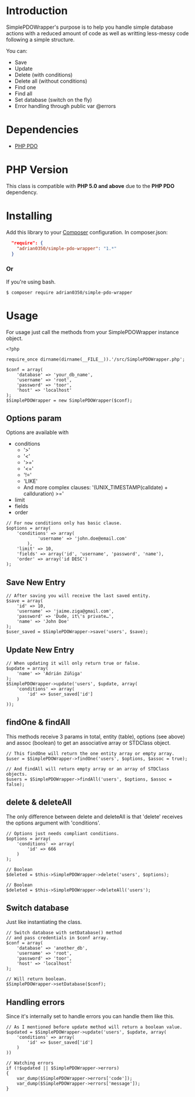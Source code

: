 # Introduction

SimplePDOWrapper's purpose is to help you handle simple database actions with a reduced
amount of code as well as writting less-messy code following a simple structure.

You can:
 * Save
 * Update
 * Delete (with conditions)
 * Delete all (without conditions)
 * Find one
 * Find all
 * Set database (switch on the fly)
 * Error handling through public var @errors

# Dependencies

 * [PHP PDO](http://php.net/manual/en/book.pdo.php)

# PHP Version

This class is compatible with **PHP 5.0 and above** due to the **PHP PDO** dependency.

# Installing
Add this library to your [Composer](https://packagist.org/packages/adrian0350/simple-pdo-wrapper) configuration. In
composer.json:
```json
  "require": {
    "adrian0350/simple-pdo-wrapper": "1.*"
  }
```

### Or

If you're using bash.
```
$ composer require adrian0350/simple-pdo-wrapper
```

# Usage
For usage just call the methods from your SimplePDOWrapper instance object.
```
<?php

require_once dirname(dirname(__FILE__)).'/src/SimplePDOWrapper.php';

$conf = array(
	'database' => 'your_db_name',
	'username' => 'root',
	'password' => 'toor',
	'host' => 'localhost'
);
$SimplePDOWrapper = new SimplePDOWrapper($conf);
```
## Options param
Options are available with
* conditions
  * '>'
  * '<'
  * '>='
  * '<='
  * '!='
  * 'LIKE'
  * And more complex clauses: '(UNIX_TIMESTAMP(calldate) + callduration) >=' 
* limit
* fields
* order

```
// For now conditions only has basic clause.
$options = array(
	'conditions' => array(
			'username' => 'john.doe@email.com'
		),
	'limit' => 10,
	'fields' => array('id', 'username', 'password', 'name'),
	'order' => array('id DESC')
);
```
## Save New Entry
```
// After saving you will receive the last saved entity.
$save = array(
	'id' => 10,
	'username' => 'jaime.ziga@gmail.com',
	'password' => 'Dude, it\'s private…',
	'name' => 'John Doe'
);
$user_saved = $SimplePDOWrapper->save('users', $save);
```

## Update New Entry
```
// When updating it will only return true or false.
$update = array(
	'name' => 'Adrián Zúñiga'
);
$SimplePDOWrapper->update('users', $update, array(
	'conditions' => array(
		'id' => $user_saved['id']
	)
));
```

## findOne & findAll
This methods receive 3 params in total, entity (table), options (see above) and
assoc (boolean) to get an associative array or STDClass object.
```
// This findOne will return the one entity array or empty array.
$user = $SimplePDOWrapper->findOne('users', $options, $assoc = true);

// And findAll will return empty array or an array of STDClass objects.
$users = $SimplePDOWrapper->findAll('users', $options, $assoc = false);
```

## delete & deleteAll
The only difference between delete and deleteAll is that
'delete' receives the options argument with 'conditions'.
```
// Options just needs compliant conditions.
$options = array(
    'conditions' => array(
        'id' => 666
    )
);

// Boolean
$deleted = $this->SimplePDOWrapper->delete('users', $options);

// Boolean
$deleted = $this->SimplePDOWrapper->deleteAll('users');
```

## Switch database
Just like instantiating the class.
```
// Switch database with setDatabase() method
// and pass credentials in $conf array.
$conf = array(
	'database' => 'another_db',
	'username' => 'root',
	'password' => 'toor',
	'host' => 'localhost'
);

// Will return boolean.
$SimplePDOWrapper->setDatabase($conf);
``````

## Handling errors
Since it's internally set to handle errors you can handle them like this.
```
// As I mentioned before update method will return a boolean value.
$updated = $SimplePDOWrapper->update('users', $update, array(
	'conditions' => array(
		'id' => $user_saved['id']
	)
))

// Watching errors
if (!$updated || $SimplePDOWrapper->errors)
{
	var_dump($SimplePDOWrapper->errors['code']);
	var_dump($SimplePDOWrapper->errors['message']);
}
```
